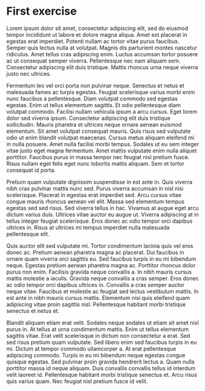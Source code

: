 # First exercise

Lorem ipsum dolor sit amet, consectetur adipiscing elit, sed do eiusmod tempor incididunt ut labore et dolore magna aliqua. Amet est placerat in egestas erat imperdiet. Potenti nullam ac tortor vitae purus faucibus. Semper quis lectus nulla at volutpat. Magnis dis parturient montes nascetur ridiculus. Amet tellus cras adipiscing enim. Luctus accumsan tortor posuere ac ut consequat semper viverra. Pellentesque nec nam aliquam sem. Consectetur adipiscing elit duis tristique. Mattis rhoncus urna neque viverra justo nec ultrices.

Fermentum leo vel orci porta non pulvinar neque. Senectus et netus et malesuada fames ac turpis egestas. Feugiat scelerisque varius morbi enim nunc faucibus a pellentesque. Diam volutpat commodo sed egestas egestas. Enim ut tellus elementum sagittis. Et odio pellentesque diam volutpat commodo. Facilisi nullam vehicula ipsum a arcu cursus. Eget lorem dolor sed viverra ipsum. Consectetur adipiscing elit duis tristique sollicitudin. Mauris pharetra et ultrices neque ornare aenean euismod elementum. Sit amet volutpat consequat mauris. Quis risus sed vulputate odio ut enim blandit volutpat maecenas. Cursus metus aliquam eleifend mi in nulla posuere. Amet nulla facilisi morbi tempus. Sodales ut eu sem integer vitae justo eget magna fermentum. Amet mattis vulputate enim nulla aliquet porttitor. Faucibus purus in massa tempor nec feugiat nisl pretium fusce. Risus nullam eget felis eget nunc lobortis mattis aliquam. Sem et tortor consequat id porta.

Pretium quam vulputate dignissim suspendisse in est ante in. Quis viverra nibh cras pulvinar mattis nunc sed. Purus viverra accumsan in nisl nisi scelerisque. Placerat in egestas erat imperdiet sed. Arcu cursus vitae congue mauris rhoncus aenean vel elit. Massa sed elementum tempus egestas sed sed risus. Sed viverra tellus in hac. Vivamus at augue eget arcu dictum varius duis. Ultrices vitae auctor eu augue ut. Viverra adipiscing at in tellus integer feugiat scelerisque. Eros donec ac odio tempor orci dapibus ultrices in. Risus at ultrices mi tempus imperdiet nulla malesuada pellentesque elit.

Quis auctor elit sed vulputate mi. Tortor condimentum lacinia quis vel eros donec ac. Pretium aenean pharetra magna ac placerat. Dui faucibus in ornare quam viverra orci sagittis eu. Sed faucibus turpis in eu mi bibendum neque. Egestas pretium aenean pharetra magna ac. Porttitor rhoncus dolor purus non enim. Facilisis gravida neque convallis a. In nibh mauris cursus mattis molestie a iaculis. Gravida neque convallis a cras semper. Eros donec ac odio tempor orci dapibus ultrices in. Convallis a cras semper auctor neque vitae. Faucibus et molestie ac feugiat sed lectus vestibulum mattis. In est ante in nibh mauris cursus mattis. Elementum nisi quis eleifend quam adipiscing vitae proin sagittis nisl. Pellentesque habitant morbi tristique senectus et netus et.

Blandit aliquam etiam erat velit. Sodales neque sodales ut etiam sit amet nisl purus in. At tellus at urna condimentum mattis. Enim ut tellus elementum sagittis vitae. Erat velit scelerisque in dictum non consectetur a erat. Sed sed risus pretium quam vulputate. Sed libero enim sed faucibus turpis in eu mi. Dictum at tempor commodo ullamcorper a. At erat pellentesque adipiscing commodo. Turpis in eu mi bibendum neque egestas congue quisque egestas. Sed pulvinar proin gravida hendrerit lectus a. Quam nulla porttitor massa id neque aliquam. Duis convallis convallis tellus id interdum velit laoreet id. Pellentesque habitant morbi tristique senectus et. Arcu risus quis varius quam. Nec feugiat nisl pretium fusce id velit.